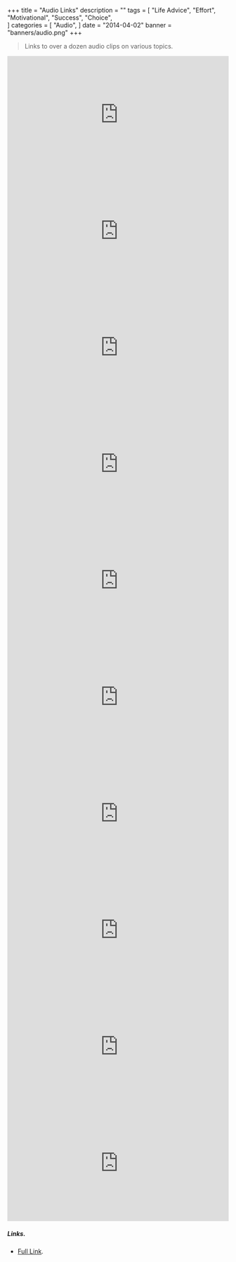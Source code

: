 +++
title = "Audio Links"
description = ""
tags = [
    "Life Advice",
    "Effort",
    "Motivational",
    "Success",
    "Choice",    
]
categories = [
    "Audio",
]
date = "2014-04-02"
banner = "banners/audio.png"
+++

> Links to over a dozen audio clips on various topics.

<iframe width="100%" height="265" src="https://clyp.it/elqtvlwm/widget" frameborder="0"></iframe>
<iframe width="100%" height="265" src="https://clyp.it/zbcjhta2/widget" frameborder="0"></iframe>
<iframe width="100%" height="265" src="https://clyp.it/cprj3v1w/widget" frameborder="0"></iframe>
<iframe width="100%" height="265" src="https://clyp.it/iubrawca/widget" frameborder="0"></iframe>
<iframe width="100%" height="265" src="https://clyp.it/0ikws45f/widget" frameborder="0"></iframe>
<iframe width="100%" height="265" src="https://clyp.it/5ru5xwg4/widget" frameborder="0"></iframe>
<iframe width="100%" height="265" src="https://clyp.it/ei4ukigb/widget" frameborder="0"></iframe>
<iframe width="100%" height="265" src="https://clyp.it/bkucecn3/widget" frameborder="0"></iframe>
<iframe width="100%" height="265" src="https://clyp.it/1pryx5jm/widget" frameborder="0"></iframe>
<iframe width="100%" height="265" src="https://clyp.it/xyg1tlwa/widget" frameborder="0"></iframe>

##### Links.
* [Full Link](https://clyp.it/user/3orlkgcu).
